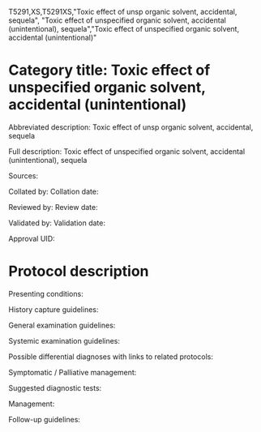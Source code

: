 T5291,XS,T5291XS,"Toxic effect of unsp organic solvent, accidental, sequela", "Toxic effect of unspecified organic solvent, accidental (unintentional), sequela","Toxic effect of unspecified organic solvent, accidental (unintentional)"
# Category title: Toxic effect of unspecified organic solvent, accidental (unintentional)

Abbreviated description: Toxic effect of unsp organic solvent, accidental, sequela

Full description: Toxic effect of unspecified organic solvent, accidental (unintentional), sequela

Sources:

Collated by:
Collation date:

Reviewed by:
Review date:

Validated by:
Validation date:

Approval UID:

# Protocol description

Presenting conditions:

History capture guidelines:

General examination guidelines:

Systemic examination guidelines:

Possible differential diagnoses with links to related protocols:

Symptomatic / Palliative management:

Suggested diagnostic tests:

Management:

Follow-up guidelines:
